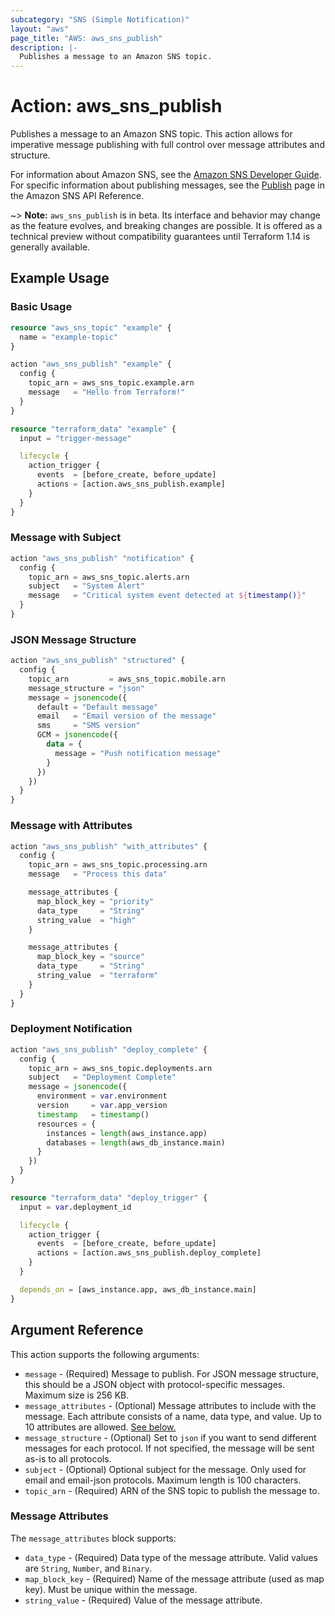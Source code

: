 ```yaml
---
subcategory: "SNS (Simple Notification)"
layout: "aws"
page_title: "AWS: aws_sns_publish"
description: |-
  Publishes a message to an Amazon SNS topic.
---
```


# Action: aws_sns_publish

Publishes a message to an Amazon SNS topic. This action allows for imperative message publishing with full control over message attributes and structure.

For information about Amazon SNS, see the [Amazon SNS Developer Guide](https://docs.aws.amazon.com/sns/latest/dg/). For specific information about publishing messages, see the [Publish](https://docs.aws.amazon.com/sns/latest/api/API_Publish.html) page in the Amazon SNS API Reference.

~> **Note:** `aws_sns_publish` is in beta. Its interface and behavior may change as the feature evolves, and breaking changes are possible. It is offered as a technical preview without compatibility guarantees until Terraform 1.14 is generally available.

## Example Usage

### Basic Usage

```terraform
resource "aws_sns_topic" "example" {
  name = "example-topic"
}

action "aws_sns_publish" "example" {
  config {
    topic_arn = aws_sns_topic.example.arn
    message   = "Hello from Terraform!"
  }
}

resource "terraform_data" "example" {
  input = "trigger-message"

  lifecycle {
    action_trigger {
      events  = [before_create, before_update]
      actions = [action.aws_sns_publish.example]
    }
  }
}
```

### Message with Subject

```terraform
action "aws_sns_publish" "notification" {
  config {
    topic_arn = aws_sns_topic.alerts.arn
    subject   = "System Alert"
    message   = "Critical system event detected at ${timestamp()}"
  }
}
```

### JSON Message Structure

```terraform
action "aws_sns_publish" "structured" {
  config {
    topic_arn         = aws_sns_topic.mobile.arn
    message_structure = "json"
    message = jsonencode({
      default = "Default message"
      email   = "Email version of the message"
      sms     = "SMS version"
      GCM = jsonencode({
        data = {
          message = "Push notification message"
        }
      })
    })
  }
}
```

### Message with Attributes

```terraform
action "aws_sns_publish" "with_attributes" {
  config {
    topic_arn = aws_sns_topic.processing.arn
    message   = "Process this data"

    message_attributes {
      map_block_key = "priority"
      data_type     = "String"
      string_value  = "high"
    }

    message_attributes {
      map_block_key = "source"
      data_type     = "String"
      string_value  = "terraform"
    }
  }
}
```

### Deployment Notification

```terraform
action "aws_sns_publish" "deploy_complete" {
  config {
    topic_arn = aws_sns_topic.deployments.arn
    subject   = "Deployment Complete"
    message = jsonencode({
      environment = var.environment
      version     = var.app_version
      timestamp   = timestamp()
      resources = {
        instances = length(aws_instance.app)
        databases = length(aws_db_instance.main)
      }
    })
  }
}

resource "terraform_data" "deploy_trigger" {
  input = var.deployment_id

  lifecycle {
    action_trigger {
      events  = [before_create, before_update]
      actions = [action.aws_sns_publish.deploy_complete]
    }
  }

  depends_on = [aws_instance.app, aws_db_instance.main]
}
```

## Argument Reference

This action supports the following arguments:

* `message` - (Required) Message to publish. For JSON message structure, this should be a JSON object with protocol-specific messages. Maximum size is 256 KB.
* `message_attributes` - (Optional) Message attributes to include with the message. Each attribute consists of a name, data type, and value. Up to 10 attributes are allowed. [See below.](#message-attributes)
* `message_structure` - (Optional) Set to `json` if you want to send different messages for each protocol. If not specified, the message will be sent as-is to all protocols.
* `subject` - (Optional) Optional subject for the message. Only used for email and email-json protocols. Maximum length is 100 characters.
* `topic_arn` - (Required) ARN of the SNS topic to publish the message to.

### Message Attributes

The `message_attributes` block supports:

* `data_type` - (Required) Data type of the message attribute. Valid values are `String`, `Number`, and `Binary`.
* `map_block_key` - (Required) Name of the message attribute (used as map key). Must be unique within the message.
* `string_value` - (Required) Value of the message attribute.
